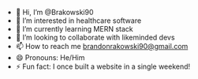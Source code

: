 - 👋 Hi, I’m @Brakowski90
- 👀 I’m interested in healthcare software
- 🌱 I’m currently learning MERN stack
- 💞️ I’m looking to collaborate with likeminded devs
- 📫 How to reach me brandonrakowski90@gmail.com
- 😄 Pronouns: He/Him
- ⚡ Fun fact: I once built a website in a single weekend!

<!---
Brakowski90/Brakowski90 is a ✨ special ✨ repository because its `README.md` (this file) appears on your GitHub profile.
You can click the Preview link to take a look at your changes.
--->

